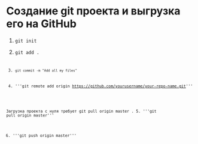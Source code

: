 # Создание git проекта и выгрузка его на GitHub

1. <code>git init</code>

2. <code>git add .<code>

3. `git commit -m "Add all my files"`

4. '''git remote add origin https://github.com/yourusername/your-repo-name.git'''

Загрузка проекта с нуля требует git pull origin master .
5. '''git pull origin master'''

6. '''git push origin master'''
